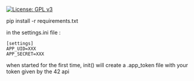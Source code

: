 [![License: GPL v3](https://img.shields.io/badge/License-GPL%20v3-blue.svg)](https://www.gnu.org/licenses/gpl-3.0)


pip install -r requirements.txt

in the settings.ini file :

```
[settings]
APP_UID=XXX
APP_SECRET=XXX
```

when started for the first time, init() will create a .app_token file with your token given by the 42 api
